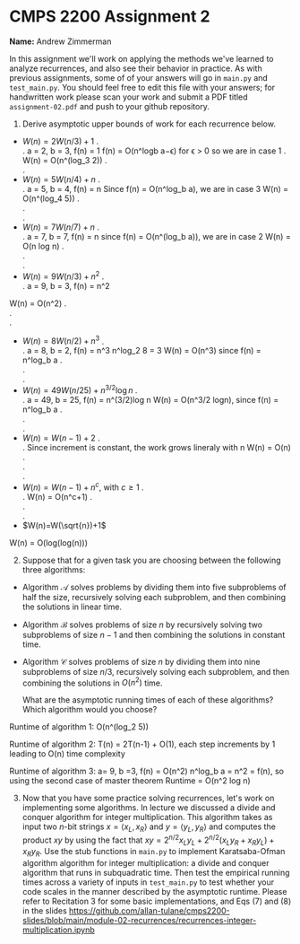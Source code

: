 # CMPS 2200 Assignment 2

**Name:** Andrew Zimmerman

In this assignment we'll work on applying the methods we've learned to analyze recurrences, and also see their behavior
in practice. As with previous
assignments, some of of your answers will go in `main.py` and `test_main.py`. You
should feel free to edit this file with your answers; for handwritten
work please scan your work and submit a PDF titled `assignment-02.pdf`
and push to your github repository.


1. Derive asymptotic upper bounds of work for each recurrence below.
  * $W(n)=2W(n/3)+1$
.  
.  a = 2, b = 3, f(n) = 1
  f(n) = O(n^logb a−ϵ) for ϵ > 0 so we are in case 1
.  W(n) = O(n^(log_3 2))
.  
.  
  * $W(n)=5W(n/4)+n$
.  
.  a = 5, b = 4, f(n) = n
 Since f(n) = O(n^log_b a), we are in case 3 
 W(n) = O(n^(log_4 5))
.  
.  
.  
  * $W(n)=7W(n/7)+n$
.  
.  a = 7, b = 7, f(n) = n
 since f(n) = O(n^(log_b a)), we are in case 2
W(n) = O(n log n)
.  
.  
.  
  * $W(n)=9W(n/3)+n^2$
.  
.  a = 9, b = 3, f(n) = n^2
  
  W(n) = O(n^2)
.  
.  
.  
  * $W(n)=8W(n/2)+n^3$
.  
.  a = 8, b = 2, f(n) = n^3
  n^log_2 8 = 3
  W(n) = O(n^3) since f(n) = n^log_b a
.  
.  
.  
  * $W(n)=49W(n/25)+n^{3/2}\log n$
.  
.  a = 49, b = 25, f(n) = n^(3/2)log n
  W(n) = O(n^3/2 logn), since f(n) = n^log_b a
.  
.  
.  
  * $W(n)=W(n-1)+2$
.  
.  Since increment is constant, the work grows lineraly with n
  W(n) = O(n)
.  
.  
.  
  * $W(n)= W(n-1)+n^c$, with $c\geq 1$
.  
.  W(n) = O(n^c+1)
.  
.  
.  
  * $W(n)=W(\sqrt{n})+1$

  W(n) = O(log(log(n)))

2. Suppose that for a given task you are choosing between the following three algorithms:

  * Algorithm $\mathcal{A}$ solves problems by dividing them into
      five subproblems of half the size, recursively solving each
      subproblem, and then combining the solutions in linear time.
    
  * Algorithm $\mathcal{B}$ solves problems of size $n$ by
      recursively solving two subproblems of size $n-1$ and then
      combining the solutions in constant time.
    
  * Algorithm $\mathcal{C}$ solves problems of size $n$ by dividing
      them into nine subproblems of size $n/3$, recursively solving
      each subproblem, and then combining the solutions in $O(n^2)$
      time.

    What are the asymptotic running times of each of these algorithms?
    Which algorithm would you choose?

  Runtime of algorithm 1: O(n^(log_2 5))
  
  Runtime of algorithm 2: T(n) = 2T(n-1) + O(1), each step increments by 1 leading to O(n) time complexity
  
  Runtime of algorithm 3: 
  a= 9, b =3, f(n) = O(n^2)
 n^log_b a = n^2 = f(n), so using the second case of master theorem
 Runtime = O(n^2 log n)
  
3. Now that you have some practice solving recurrences, let's work on
  implementing some algorithms. In lecture we discussed a divide and
  conquer algorithm for integer multiplication. This algorithm takes
  as input two $n$-bit strings $x = \langle x_L, x_R\rangle$ and
  $y=\langle y_L, y_R\rangle$ and computes the product $xy$ by using
  the fact that $xy = 2^{n/2}x_Ly_L + 2^{n/2}(x_Ly_R+x_Ry_L) +
  x_Ry_R.$ Use the
  stub functions in `main.py` to implement Karatsaba-Ofman algorithm algorithm for integer
  multiplication: a divide and conquer algorithm that runs in
  subquadratic time. Then test the empirical running times across a
  variety of inputs in `test_main.py` to test whether your code scales in the manner
  described by the asymptotic runtime. Please refer to Recitation 3 for some basic implementations, and Eqs (7) and (8) in the slides https://github.com/allan-tulane/cmps2200-slides/blob/main/module-02-recurrences/recurrences-integer-multiplication.ipynb
 
 


